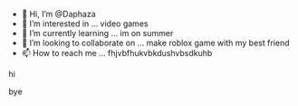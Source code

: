 - 👋 Hi, I’m @Daphaza
- 👀 I’m interested in ... video games
- 🌱 I’m currently learning ... im on summer
- 💞️ I’m looking to collaborate on ... make roblox game with my best friend
- 📫 How to reach me ... fhjvbfhukvbkdushvbsdkuhb

<!---
Daphaza/Daphaza is a ✨ special ✨ repository because its `README.md` (this file) appears on your GitHub profile.
You can click the Preview link to take a look at your changes.
--->


hi

bye

